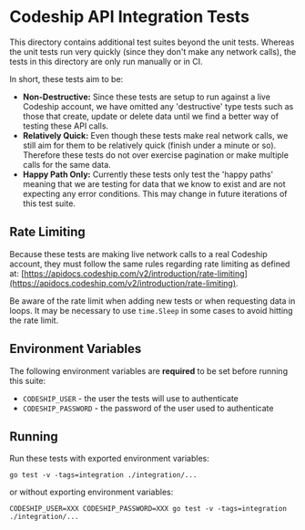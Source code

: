 # Codeship API Integration Tests

This directory contains additional test suites beyond the unit tests. Whereas the unit tests run very quickly (since they don't make any network calls), the tests in this directory are only run manually or in CI.

In short, these tests aim to be:

* **Non-Destructive:** Since these tests are setup to run against a live Codeship account, we have omitted any 'destructive' type tests such as those that create, update or delete data until we find a better way of testing these API calls.
* **Relatively Quick:** Even though these tests make real network calls, we still aim for them to be relatively quick (finish under a minute or so). Therefore these tests do not over exercise pagination or make multiple calls for the same data.
* **Happy Path Only:** Currently these tests only test the 'happy paths' meaning that we are testing for data that we know to exist and are not expecting any error conditions. This may change in future iterations of this test suite.

## Rate Limiting

Because these tests are making live network calls to a real Codeship account, they must follow the same rules regarding rate limiting as defined at: [https://apidocs.codeship.com/v2/introduction/rate-limiting](https://apidocs.codeship.com/v2/introduction/rate-limiting).

Be aware of the rate limit when adding new tests or when requesting data in loops. It may be necessary to use `time.Sleep` in some cases to avoid hitting the rate limit.

## Environment Variables

The following environment variables are **required** to be set before running this suite:

* `CODESHIP_USER` - the user the tests will use to authenticate
* `CODESHIP_PASSWORD` - the password of the user used to authenticate

## Running

Run these tests with exported environment variables:

`go test -v -tags=integration ./integration/...`

or without exporting environment variables:

`CODESHIP_USER=XXX CODESHIP_PASSWORD=XXX go test -v -tags=integration ./integration/...`
